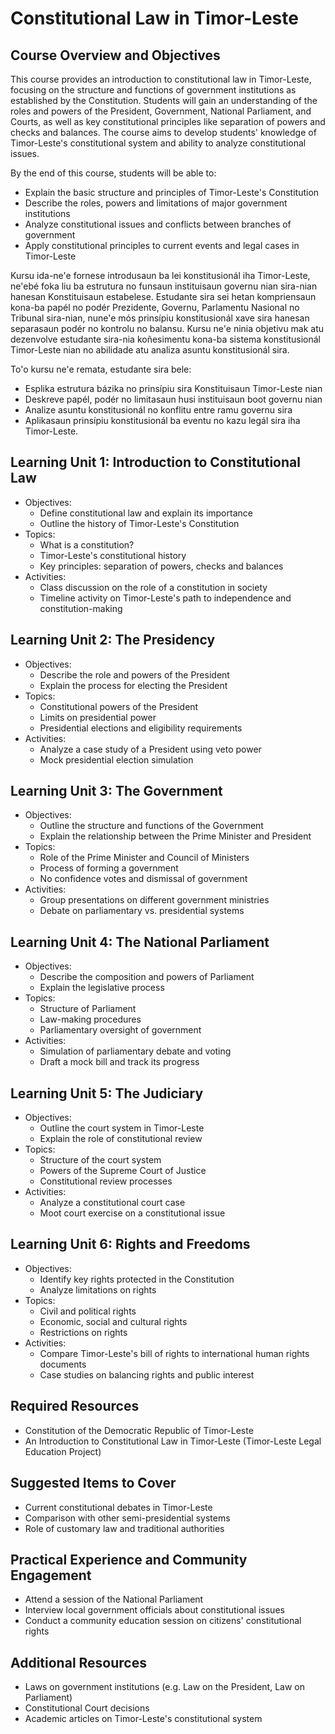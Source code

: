 # Constitutional Law in Timor-Leste

## Course Overview and Objectives

This course provides an introduction to constitutional law in Timor-Leste, focusing on the structure and functions of government institutions as established by the Constitution. Students will gain an understanding of the roles and powers of the President, Government, National Parliament, and Courts, as well as key constitutional principles like separation of powers and checks and balances. The course aims to develop students' knowledge of Timor-Leste's constitutional system and ability to analyze constitutional issues.

By the end of this course, students will be able to:
- Explain the basic structure and principles of Timor-Leste's Constitution 
- Describe the roles, powers and limitations of major government institutions
- Analyze constitutional issues and conflicts between branches of government
- Apply constitutional principles to current events and legal cases in Timor-Leste

Kursu ida-ne'e fornese introdusaun ba lei konstitusionál iha Timor-Leste, ne'ebé foka liu ba estrutura no funsaun instituisaun governu nian sira-nian hanesan Konstituisaun estabelese. Estudante sira sei hetan kompriensaun kona-ba papél no podér Prezidente, Governu, Parlamentu Nasional no Tribunal sira-nian, nune'e mós prinsípiu konstitusionál xave sira hanesan separasaun podér no kontrolu no balansu. Kursu ne'e ninia objetivu mak atu dezenvolve estudante sira-nia koñesimentu kona-ba sistema konstitusionál Timor-Leste nian no abilidade atu analiza asuntu konstitusionál sira. 

 To'o kursu ne'e remata, estudante sira bele: 
 - Esplika estrutura bázika no prinsípiu sira Konstituisaun Timor-Leste nian 
 - Deskreve papél, podér no limitasaun husi instituisaun boot governu nian 
 - Analize asuntu konstitusionál no konflitu entre ramu governu sira 
 - Aplikasaun prinsípiu konstitusionál ba eventu no kazu legál sira iha Timor-Leste.
 
## Learning Unit 1: Introduction to Constitutional Law
- Objectives:
  * Define constitutional law and explain its importance
  * Outline the history of Timor-Leste's Constitution
- Topics:
  * What is a constitution? 
  * Timor-Leste's constitutional history
  * Key principles: separation of powers, checks and balances
- Activities:
  * Class discussion on the role of a constitution in society
  * Timeline activity on Timor-Leste's path to independence and constitution-making

## Learning Unit 2: The Presidency 
- Objectives:
  * Describe the role and powers of the President
  * Explain the process for electing the President
- Topics:
  * Constitutional powers of the President
  * Limits on presidential power
  * Presidential elections and eligibility requirements
- Activities:
  * Analyze a case study of a President using veto power
  * Mock presidential election simulation

## Learning Unit 3: The Government
- Objectives:
  * Outline the structure and functions of the Government
  * Explain the relationship between the Prime Minister and President
- Topics:
  * Role of the Prime Minister and Council of Ministers
  * Process of forming a government
  * No confidence votes and dismissal of government
- Activities:
  * Group presentations on different government ministries
  * Debate on parliamentary vs. presidential systems

## Learning Unit 4: The National Parliament
- Objectives:
  * Describe the composition and powers of Parliament
  * Explain the legislative process
- Topics:
  * Structure of Parliament 
  * Law-making procedures
  * Parliamentary oversight of government
- Activities:
  * Simulation of parliamentary debate and voting
  * Draft a mock bill and track its progress

## Learning Unit 5: The Judiciary
- Objectives:
  * Outline the court system in Timor-Leste
  * Explain the role of constitutional review
- Topics:
  * Structure of the court system
  * Powers of the Supreme Court of Justice
  * Constitutional review processes
- Activities:
  * Analyze a constitutional court case
  * Moot court exercise on a constitutional issue

## Learning Unit 6: Rights and Freedoms
- Objectives:
  * Identify key rights protected in the Constitution
  * Analyze limitations on rights
- Topics:
  * Civil and political rights
  * Economic, social and cultural rights
  * Restrictions on rights
- Activities:
  * Compare Timor-Leste's bill of rights to international human rights documents
  * Case studies on balancing rights and public interest

## Required Resources
- Constitution of the Democratic Republic of Timor-Leste
- An Introduction to Constitutional Law in Timor-Leste (Timor-Leste Legal Education Project)

## Suggested Items to Cover
- Current constitutional debates in Timor-Leste
- Comparison with other semi-presidential systems
- Role of customary law and traditional authorities

## Practical Experience and Community Engagement
- Attend a session of the National Parliament
- Interview local government officials about constitutional issues
- Conduct a community education session on citizens' constitutional rights

## Additional Resources
- Laws on government institutions (e.g. Law on the President, Law on Parliament)
- Constitutional Court decisions 
- Academic articles on Timor-Leste's constitutional system